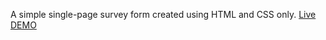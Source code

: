 A simple single-page survey form created using HTML and CSS only. 
[Live DEMO](https://vaitukaityte20.github.io/SurveyForm/)
